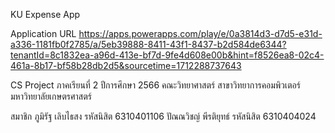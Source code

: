 KU Expense App

Application URL
https://apps.powerapps.com/play/e/0a3814d3-d7d5-e31d-a336-1181fb0f2785/a/5eb39888-8411-43f1-8437-b2d584de6344?tenantId=8c1832ea-a96d-413e-bf7d-9fe4d608e00b&hint=f8526ea8-02c4-461a-8b17-bf58b28db2d5&sourcetime=1712288737643

CS Project ภาคเรียนที่ 2 ปีการศึกษา 2566
คณะวิทยาศาสตร์ สาขาวิทยาการคอมพิวเตอร์ 
มหาวิทยาลัยเกษตรศาสตร์

สมาชิก
ภูมิรัฐ เลิบไธสง รหัสนิสิต 6310401106 
ปัณณวิชญ์ พีรติยุทธ์ รหัสนิสิต 6310404024
